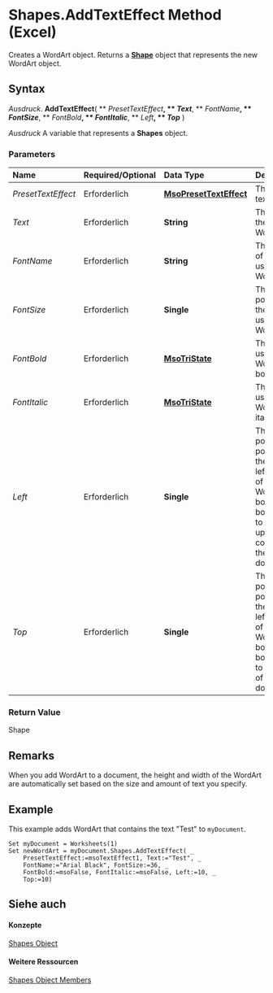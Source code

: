 
# Shapes.AddTextEffect Method (Excel)

Creates a WordArt object. Returns a  **[Shape](8f01fcd1-b7d9-5216-2de5-40fb6648a403.md)** object that represents the new WordArt object.


## Syntax

 _Ausdruck_. **AddTextEffect**( ** _PresetTextEffect_**, ** _Text_**, ** _FontName_**, ** _FontSize_**, ** _FontBold_**, ** _FontItalic_**, ** _Left_**, ** _Top_** )

 _Ausdruck_ A variable that represents a **Shapes** object.


### Parameters



|**Name**|**Required/Optional**|**Data Type**|**Description**|
|:-----|:-----|:-----|:-----|
| _PresetTextEffect_|Erforderlich|**[MsoPresetTextEffect](http://msdn.microsoft.com/library/56a7008d-ce2c-f127-56de-851cb8fef44f%28Office.15%29.aspx)**|The preset text effect.|
| _Text_|Erforderlich|**String**|The text in the WordArt.|
| _FontName_|Erforderlich|**String**|The name of the font used in the WordArt.|
| _FontSize_|Erforderlich|**Single**|The size (in points) of the font used in the WordArt.|
| _FontBold_|Erforderlich|**[MsoTriState](http://msdn.microsoft.com/library/2036cfc9-be7d-e05c-bec7-af05e3c3c515%28Office.15%29.aspx)**|The font used in the WordArt to bold.|
| _FontItalic_|Erforderlich|**[MsoTriState](http://msdn.microsoft.com/library/2036cfc9-be7d-e05c-bec7-af05e3c3c515%28Office.15%29.aspx)**|The font used in the WordArt to italic.|
| _Left_|Erforderlich|**Single**|The position (in points) of the upper-left corner of the WordArt's bounding box relative to the upper-left corner of the document.|
| _Top_|Erforderlich|**Single**|The position (in points) of the upper-left corner of the WordArt's bounding box relative to the top of the document.|

### Return Value

Shape


## Remarks

When you add WordArt to a document, the height and width of the WordArt are automatically set based on the size and amount of text you specify.


## Example

This example adds WordArt that contains the text "Test" to  `myDocument`.


```
Set myDocument = Worksheets(1) 
Set newWordArt = myDocument.Shapes.AddTextEffect( _ 
    PresetTextEffect:=msoTextEffect1, Text:="Test", _ 
    FontName:="Arial Black", FontSize:=36, _ 
    FontBold:=msoFalse, FontItalic:=msoFalse, Left:=10, _ 
    Top:=10)
```


## Siehe auch


#### Konzepte


[Shapes Object](f9c6548c-d028-1b70-a11c-c4b45ff19177.md)
#### Weitere Ressourcen


[Shapes Object Members](http://msdn.microsoft.com/library/f5d0be42-46cc-2916-8953-401e50a5cef7%28Office.15%29.aspx)